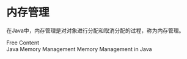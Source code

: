 # 内存管理

在Java中，内存管理是对对象进行分配和取消分配的过程，称为内存管理。

<ResourceGroupTitle>Free Content</ResourceGroupTitle>   
<BadgeLink colorScheme='yellow' badgeText='Read' href='https://www.geeksforgeeks.org/java-memory-management/'>Java Memory Management</BadgeLink>
<BadgeLink colorScheme='yellow' badgeText='Read' href='https://www.javatpoint.com/memory-management-in-java'>Memory Management in Java</BadgeLink>